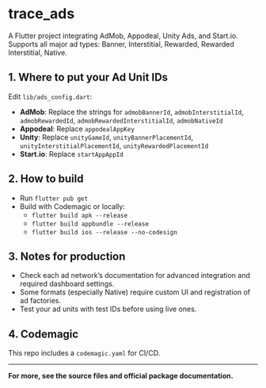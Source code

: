 # trace_ads

A Flutter project integrating AdMob, Appodeal, Unity Ads, and Start.io.  
Supports all major ad types: Banner, Interstitial, Rewarded, Rewarded Interstitial, Native.

## 1. Where to put your Ad Unit IDs

Edit `lib/ads_config.dart`:

- **AdMob**: Replace the strings for `admobBannerId`, `admobInterstitialId`, `admobRewardedId`, `admobRewardedInterstitialId`, `admobNativeId`
- **Appodeal**: Replace `appodealAppKey`
- **Unity**: Replace `unityGameId`, `unityBannerPlacementId`, `unityInterstitialPlacementId`, `unityRewardedPlacementId`
- **Start.io**: Replace `startAppAppId`

## 2. How to build

- Run `flutter pub get`
- Build with Codemagic or locally:  
  - `flutter build apk --release`
  - `flutter build appbundle --release`
  - `flutter build ios --release --no-codesign`

## 3. Notes for production

- Check each ad network’s documentation for advanced integration and required dashboard settings.
- Some formats (especially Native) require custom UI and registration of ad factories.
- Test your ad units with test IDs before using live ones.

## 4. Codemagic

This repo includes a `codemagic.yaml` for CI/CD.

---

**For more, see the source files and official package documentation.**
